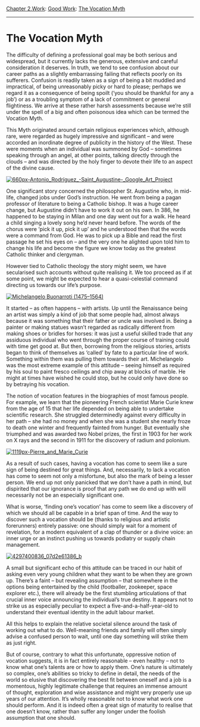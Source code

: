 [Chapter 2.Work](https://www.theschooloflife.com/thebookoflife/category/work/): [Good Work](https://www.theschooloflife.com/thebookoflife/category/work/good-work/): [The Vocation Myth](https://www.theschooloflife.com/thebookoflife/the-vocation-myth/)

* * *

# The Vocation Myth

The difficulty of defining a professional goal may be both serious and widespread, but it currently lacks the generous, extensive and careful consideration it deserves. In truth, we tend to see confusion about our career paths as a slightly embarrassing failing that reflects poorly on its sufferers. Confusion is readily taken as a sign of being a bit muddled and impractical, of being unreasonably picky or hard to please; perhaps we regard it as a consequence of being spoilt (‘you should be thankful for any a job’) or as a troubling symptom of a lack of commitment or general flightiness. We arrive at these rather harsh assessments because we’re still under the spell of a big and often poisonous idea which can be termed the Vocation Myth.

This Myth originated around certain religious experiences which, although rare, were regarded as hugely impressive and significant – and were accorded an inordinate degree of publicity in the history of the West. These were moments when an individual was summoned by God – sometimes speaking through an angel, at other points, talking directly through the clouds – and was directed by the holy finger to devote their life to an aspect of the divine cause.

[![660px-Antonio_Rodríguez_-_Saint_Augustine_-_Google_Art_Project](https://www.theschooloflife.com/thebookoflife/wp-content/uploads/2016/05/660px-Antonio_Rodri%CC%81guez_-_Saint_Augustine_-_Google_Art_Project.jpg)](http://www.thebookoflife.org/wp-content/uploads/2016/05/660px-Antonio_Rodri%CC%81guez_-_Saint_Augustine_-_Google_Art_Project.jpg)

One significant story concerned the philosopher St. Augustine who, in mid-life, changed jobs under God’s instruction. He went from being a pagan professor of literature to being a Catholic bishop. It was a huge career change, but Augustine didn’t have to work it out on his own. In 386, he happened to be staying in Milan and one day went out for a walk. He heard a child singing a lovely song he’d never heard before. The words of the chorus were ‘pick it up, pick it up’ and he understood then that the words were a command from God. He was to pick up a Bible and read the first passage he set his eyes on – and the very one he alighted upon told him to change his life and become the figure we know today as the greatest Catholic thinker and clergyman.

However tied to Catholic theology the story might seem, we have secularised such accounts without quite realising it. We too proceed as if at some point, we might be expected to hear a quasi-celestial command directing us towards our life’s purpose.

[![Michelangelo Buonarroti (1475–1564)](https://www.theschooloflife.com/thebookoflife/wp-content/uploads/2016/05/Miguel_A%CC%81ngel_por_Daniele_da_Volterra_detalle.jpg)](http://www.thebookoflife.org/wp-content/uploads/2016/05/Miguel_A%CC%81ngel_por_Daniele_da_Volterra_detalle.jpg)

It started – as often happens – with artists. Up until the Renaissance being an artist was simply a kind of job that some people had, almost always because it was something that their father or uncle was involved in. Being a painter or making statues wasn’t regarded as radically different from making shoes or bridles for horses: it was just a useful skilled trade that any assiduous individual who went through the proper course of training could with time get good at. But then, borrowing from the religious stories, artists began to think of themselves as ‘called’ by fate to a particular line of work. Something within them was pulling them towards their art. Michelangelo was the most extreme example of this attitude – seeing himself as required by his soul to paint fresco ceilings and chip away at blocks of marble. He might at times have wished he could stop, but he could only have done so by betraying his vocation.

The notion of vocation features in the biographies of most famous people. For example, we learn that the pioneering French scientist Marie Curie knew from the age of 15 that her life depended on being able to undertake scientific research. She struggled determinedly against every difficulty in her path – she had no money and when she was a student she nearly froze to death one winter and frequently fainted from hunger. But eventually she triumphed and was awarded two Nobel prizes, the first in 1903 for her work on X rays and the second in 1911 for the discovery of radium and polonium.

[![1119px-Pierre_and_Marie_Curie](https://www.theschooloflife.com/thebookoflife/wp-content/uploads/2016/05/1119px-Pierre_and_Marie_Curie.jpg)](http://www.thebookoflife.org/wp-content/uploads/2016/05/1119px-Pierre_and_Marie_Curie.jpg)

As a result of such cases, having a vocation has come to seem like a sure sign of being destined for great things. And, necessarily, to lack a vocation has come to seem not only a misfortune, but also the mark of being a lesser person. We end up not only panicked that we don’t have a path in mind, but dispirited that our ignorance is proof that any path we do end up with will necessarily not be an especially significant one.

What is worse, ‘finding one’s vocation’ has come to seem like a discovery of which we should all be capable in a brief span of time. And the way to discover such a vocation should be (thanks to religious and artistic forerunners) entirely passive: one should simply wait for a moment of revelation, for a modern equivalent of a clap of thunder or a divine voice: an inner urge or an instinct pushing us towards podiatry or supply chain management.

[![4297400836_07d2e61386_b](https://www.theschooloflife.com/thebookoflife/wp-content/uploads/2016/05/4297400836_07d2e61386_b.jpg)](http://www.thebookoflife.org/wp-content/uploads/2016/05/4297400836_07d2e61386_b.jpg)

A small but significant echo of this attitude can be traced in our habit of asking even very young children what they want to be when they are grown up. There’s a faint – but revealing assumption – that somewhere in the options being entertained by the child (footballer, zookeeper, space explorer etc.), there will already be the first stumbling articulations of that crucial inner voice announcing the individual’s true destiny. It appears not to strike us as especially peculiar to expect a five-and-a-half-year-old to understand their eventual identity in the adult labour market.

All this helps to explain the relative societal silence around the task of working out what to do. Well-meaning friends and family will often simply advise a confused person to wait, until one day something will strike them as just right.

But of course, contrary to what this unfortunate, oppressive notion of vocation suggests, it is in fact entirely reasonable – even healthy – not to know what one’s talents are or how to apply them. One’s nature is ultimately so complex, one’s abilities so tricky to define in detail, the needs of the world so elusive that discovering the best fit between oneself and a job is a momentous, highly legitimate challenge that requires an immense amount of thought, exploration and wise assistance and might very properly use up years of our attention. It’s wholly reasonable not to know what work one should perform. And it is indeed often a great sign of maturity to realise that one doesn’t know, rather than suffer any longer under the foolish assumption that one should. &nbsp;

